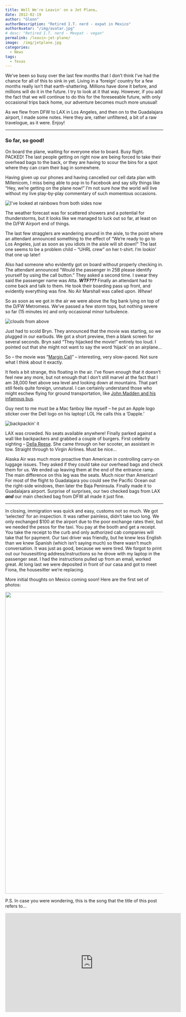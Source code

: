 ```yaml
---
title: Well We're Leavin' on a Jet Plane…
date: 2012-02-19
author: "Glenn"
authorDescription: "Retired I.T. nerd - expat in Mexico"
authorAvatar: "/img/avatar.jpg"
# desc: "Retired I.T. nerd - Mexpat - vegan"
permalink: /leavin-jet-plane/
image:  /img/jetplane.jpg
categories:
  - News
tags:
  - Texas
---
```

We’ve been so busy over the last few months that I don’t think I’ve had the chance for all of this to sink in yet. Living in a ‘foreign’ country for a few months really isn’t that earth-shattering. Millions have done it before, and millions will do it in the future. I try to look at it that way. However, if you add the fact that we will continue to do this for the foreseeable future, with only occasional trips back home, our adventure becomes much more unusual!

As we flew from DFW to LAX in Los Angeles, and then on to the Guadalajara airport, I made some notes. Here they are, rather unfiltered, a bit of a raw travelogue, as it were. Enjoy!

* * *

### So far, so good!

On board the plane, waiting for everyone else to board. Busy flight. PACKED! The last people getting on right now are being forced to take their overhead bags to the back, or they are having to scour the bins for a spot where they can cram their bag in somewhere.

Having given up our phones and having cancelled our cell data plan with Millenicom, I miss being able to pop in to Facebook and say silly things like “Hey, we’re getting on the plane now!” I’m not sure *how* the world will live without my live play-by-play commentary of such momentous occasions.

![I've looked at rainbows from both sides now](https://flic.kr/p/2gYukUF)

The weather forecast was for scattered showers and a potential for thunderstorms, but it looks like we managed to luck out so far, at least on the D/FW Airport end of things.

The last few stragglers are wandering around in the aisle, to the point where an attendant announced something to the effect of “We’re ready to go to Los Angeles, just as soon as you idiots in the aisle will sit down!” The last one seems to be a problem child – “UHRL crew” on her t-shirt. I’m lookin' that one up later!

Also had someone who evidently got on board without properly checking in. The attendant announced “Would the passenger in 25B please identify yourself by using the call button.” They asked a second time. I swear they said the passenger name was Atta. ***WTF???*** Finally an attendant had to come back and talk to them. He took their boarding pass up front, and evidently everything was fine. No Air Marshall was called upon. *Whew!*

So as soon as we got in the air we were above the fog bank lying on top of the D/FW Metromess. We’ve passed a few storm tops, but nothing severe so far (15 minutes in) and only occasional minor turbulence.

![clouds from above](https://flic.kr/p/2gYumF5)

Just had to scold Bryn. They announced that the movie was starting, so we plugged in our earbuds. We got a short preview, then a blank screen for several seconds. Bryn said “They hijacked the movie!” entirely too loud. I pointed out that she might not want to say the word ‘hijack’ on an airplane…

So – the movie was “[Margin Call][1]” – interesting, very slow-paced. Not sure what I think about it exactly.

It feels a bit strange, this floating in the air. I’ve flown enough that it doesn’t feel new any more, but not enough that I don’t still marvel at the fact that I am 38,000 feet above sea level and looking down at mountains. That part still feels quite foreign, unnatural. I can certainly understand those who might eschew flying for ground transportation, like [John Madden and his infamous bus][2].

Guy next to me must be a Mac fanboy like myself – he put an Apple logo sticker over the Dell logo on his laptop! LOL He calls this a ‘Dapple.’

![backpackin' it](https://flic.kr/p/2gYun9j)

LAX was crowded. No seats available anywhere! Finally parked against a wall like backpackers and grabbed a couple of burgers. First celebrity sighting – [Della Reese][3]. She came through on her scooter, an assistant in tow. Straight through to Virgin Airlines. Must be nice…

Alaska Air was much more proactive than American in controlling carry-on luggage issues. They asked if they could take our overhead bags and check them for us. We ended up leaving them at the end of the entrance ramp. The main difference on this leg was the seats. Much nicer than American! For most of the flight to Guadalajara you could see the Pacific Ocean out the right-side windows, then later the Baja Peninsula. Finally made it to Guadalajara airport. Surprise of surprises, our two checked bags from LAX ***and*** our main checked bag from DFW all made it just fine.

* * *

In closing, immigration was quick and easy, customs not so much. We got ‘selected’ for an inspection. It was rather painless, didn’t take too long. We only exchanged $100 at the airport due to the poor exchange rates their, but we needed the pesos for the taxi. You pay at the booth and get a receipt. You take the receipt to the curb and only authorized cab companies will take that for payment. Our taxi driver was friendly, but he knew less English than we knew Spanish (which isn’t saying much) so there wasn’t much conversation. It was just as good, because we were tired. We forgot to print out our housesitting address/instructions so he drove with my laptop in the passenger seat. I had the instructions pulled up from an email, worked great. At long last we were deposited in front of our casa and got to meet Fiona, the housesitter we’re replacing.

More initial thoughts on Mexico coming soon! Here are the first set of photos:

<a data-flickr-embed="true" data-header="true" data-footer="true"  href="https://www.flickr.com/photos/vagabondians/albums/72157710353985661" title="Flight Into Mexico - 2012"><img alt="" src="https://live.staticflickr.com/65535/48553166441_2130ec77da_b.jpg" width="720" height="960" alt="Flight Into Mexico - 2012"></a><script async src="//embedr.flickr.com/assets/client-code.js" charset="utf-8"></script>

P.S. In case you were wondering, this is the song that the title of this post refers to...

<iframe width="560" height="315" src="https://www.youtube.com/embed/f52hXkjANws" frameborder="0" allow="accelerometer; autoplay; encrypted-media; gyroscope; picture-in-picture" allowfullscreen></iframe>

 [1]: https://en.wikipedia.org/wiki/Margin_Call
 [2]: https://en.wikipedia.org/wiki/John_Madden#Fear_of_flying
 [3]: https://en.wikipedia.org/wiki/Della_Reese